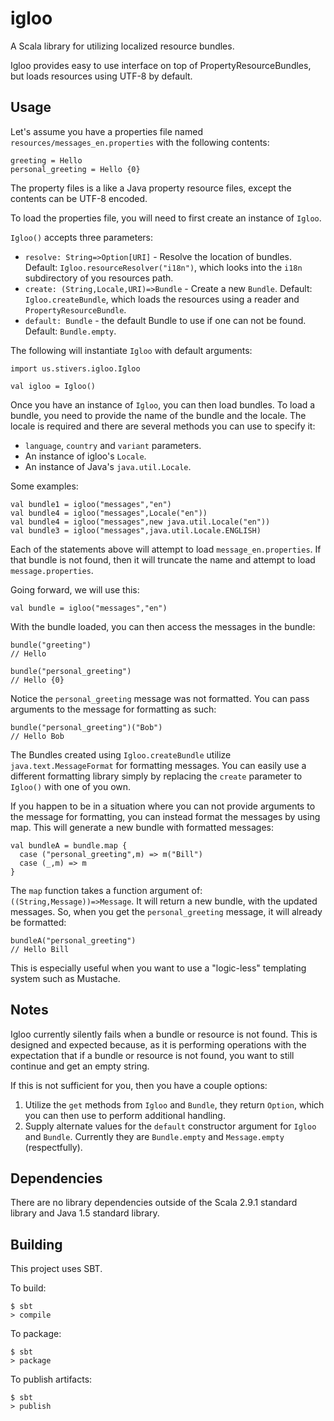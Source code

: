 # igloo

A Scala library for utilizing localized resource bundles.

Igloo provides easy to use interface on top of PropertyResourceBundles, but loads resources using UTF-8 by default.

## Usage

Let's assume you have a properties file named `resources/messages_en.properties` with the following contents:

    greeting = Hello
    personal_greeting = Hello {0}

The property files is a like a Java property resource files, except the contents can be UTF-8 encoded.

To load the properties file, you will need to first create an instance of `Igloo`. 

`Igloo()` accepts three parameters:

- `resolve: String=>Option[URI]` - Resolve the location of bundles. Default: `Igloo.resourceResolver("i18n")`, which looks into the `i18n` subdirectory of you resources path.
- `create: (String,Locale,URI)=>Bundle` - Create a new `Bundle`. Default: `Igloo.createBundle`, which loads the resources using a reader and `PropertyResourceBundle`.
- `default: Bundle` - the default Bundle to use if one can not be found. Default: `Bundle.empty`.


The following will instantiate `Igloo` with default arguments:

    import us.stivers.igloo.Igloo

    val igloo = Igloo()


Once you have an instance of `Igloo`, you can then load bundles. To load a bundle, you need to provide the name of the bundle and the locale. The locale is required and there are several methods you can use to specify it:

- `language`, `country` and `variant` parameters. 
- An instance of igloo's `Locale`.
- An instance of Java's `java.util.Locale`.

Some examples:

    val bundle1 = igloo("messages","en")
    val bundle4 = igloo("messages",Locale("en"))
    val bundle4 = igloo("messages",new java.util.Locale("en"))
    val bundle3 = igloo("messages",java.util.Locale.ENGLISH)

Each of the statements above will attempt to load `message_en.properties`. If that bundle is not found, then it will truncate the name and attempt to load `message.properties`.  

Going forward, we will use this:

    val bundle = igloo("messages","en")

With the bundle loaded, you can then access the messages in the bundle:

    bundle("greeting")
    // Hello

    bundle("personal_greeting")
    // Hello {0}

Notice the `personal_greeting` message was not formatted. You can pass arguments to the message for formatting as such:

    bundle("personal_greeting")("Bob")
    // Hello Bob

The Bundles created using `Igloo.createBundle` utilize `java.text.MessageFormat` for formatting messages. You can easily use a different formatting library simply by replacing the `create` parameter to `Igloo()` with one of you own. 

If you happen to be in a situation where you can not provide arguments to the message for formatting, you can instead format the messages by using map. This will generate a new bundle with formatted messages:

    val bundleA = bundle.map {
      case ("personal_greeting",m) => m("Bill")
      case (_,m) => m
    }

The `map` function takes a function argument of: `((String,Message))=>Message`. It will return a new bundle, with the updated messages. So, when you get the `personal_greeting` message, it will already be formatted:

    bundleA("personal_greeting")
    // Hello Bill

This is especially useful when you want to use a "logic-less" templating system such as Mustache. 



## Notes

Igloo currently silently fails when a bundle or resource is not found. This is designed and expected because, as it is performing operations with the expectation that if a bundle or resource is not found, you want to still continue and get an empty string. 

If this is not sufficient for you, then you have a couple options:
1. Utilize the `get` methods from `Igloo` and `Bundle`, they return `Option`, which you can then use to perform additional handling.
2. Supply alternate values for the `default` constructor argument for `Igloo` and `Bundle`. Currently they are `Bundle.empty` and `Message.empty` (respectfully).

## Dependencies

There are no library dependencies outside of the Scala 2.9.1 standard library and Java 1.5 standard library.

## Building

This project uses SBT. 

To build:

    $ sbt
    > compile

To package:

    $ sbt
    > package

To publish artifacts:

    $ sbt
    > publish
